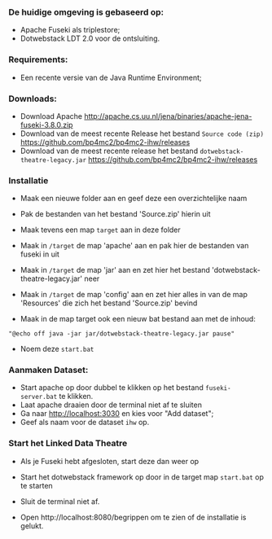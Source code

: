### De huidige omgeving is gebaseerd op:

- Apache Fuseki als triplestore;
- Dotwebstack LDT 2.0 voor de ontsluiting.

### Requirements:
- Een recente versie van de Java Runtime Environment;

### Downloads:
- Download Apache http://apache.cs.uu.nl/jena/binaries/apache-jena-fuseki-3.8.0.zip
- Download van de meest recente Release het bestand `Source code (zip)` https://github.com/bp4mc2/bp4mc2-ihw/releases
- Download van de meest recente release het bestand `dotwebstack-theatre-legacy.jar` https://github.com/bp4mc2/bp4mc2-ihw/releases


### Installatie
- Maak een nieuwe folder aan en geef deze een overzichtelijke naam
- Pak de bestanden van het bestand 'Source.zip' hierin uit
- Maak tevens een map `target` aan in deze folder

- Maak in `/target` de map 'apache' aan en pak hier de bestanden van fuseki in uit

- Maak in `/target` de map 'jar' aan
en zet hier het bestand 'dotwebstack-theatre-legacy.jar' neer

- Maak in `/target` de map 'config' aan en zet hier alles in van de map 'Resources' die zich het bestand 'Source.zip' bevind

- Maak in de map target ook een nieuw bat bestand aan met de inhoud:


`
    "@echo off
    java -jar jar/dotwebstack-theatre-legacy.jar
    pause"
`


- Noem deze `start.bat`


### Aanmaken Dataset:
- Start apache op door dubbel te klikken op het bestand `fuseki-server.bat` te klikken.
- Laat apache draaien door de terminal niet af te sluiten
- Ga naar [http://localhost:3030](http://localhost:3030) en kies voor "Add dataset";
- Geef als naam voor de dataset `ihw` op.


### Start het Linked Data Theatre
- Als je Fuseki hebt afgesloten, start deze dan weer op
- Start het dotwebstack framework op door in de target map `start.bat` op te starten
- Sluit de terminal niet af.

- Open http://localhost:8080/begrippen om te zien of de installatie is gelukt.





